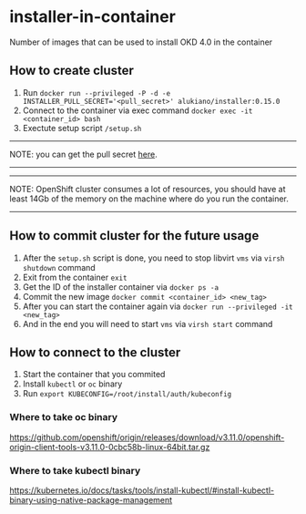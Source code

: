 # installer-in-container
Number of images that can be used to install OKD 4.0 in the container

## How to create cluster

1. Run `docker run --privileged -P -d -e INSTALLER_PULL_SECRET='<pull_secret>' alukiano/installer:0.15.0`
2. Connect to the container via exec command `docker exec -it <container_id> bash`
3. Exectute setup script `/setup.sh`

***
NOTE: you can get the pull secret [here](https://developers.redhat.com/auth/realms/rhd/protocol/openid-connect/auth?client_id=uhc&redirect_uri=https%3A%2F%2Fcloud.openshift.com%2Fclusters%2Finstall%23pull-secret&state=109aa48e-1779-45d6-9bdc-c156b1e699b4&response_mode=fragment&response_type=code&scope=openid&nonce=b9fe0085-f2c9-4fd7-bd17-e8629f01bbaf).
***

***
NOTE: OpenShift cluster consumes a lot of resources, you should have at least 14Gb of the memory on the machine where do you run the container.
***

## How to commit cluster for the future usage

1. After the `setup.sh` script is done, you need to stop libvirt `vms` via `virsh shutdown` command
2. Exit from the container `exit`
3. Get the ID of the installer container via `docker ps -a`
4. Commit the new image `docker commit <container_id> <new_tag>`
5. After you can start the container again via `docker run --privileged -it <new_tag>`
6. And in the end you will need to start `vms` via `virsh start` command

## How to connect to the cluster

1. Start the container that you commited
2. Install `kubectl` or `oc` binary
3. Run `export KUBECONFIG=/root/install/auth/kubeconfig`

### Where to take oc binary

https://github.com/openshift/origin/releases/download/v3.11.0/openshift-origin-client-tools-v3.11.0-0cbc58b-linux-64bit.tar.gz

### Where to take kubectl binary

https://kubernetes.io/docs/tasks/tools/install-kubectl/#install-kubectl-binary-using-native-package-management
